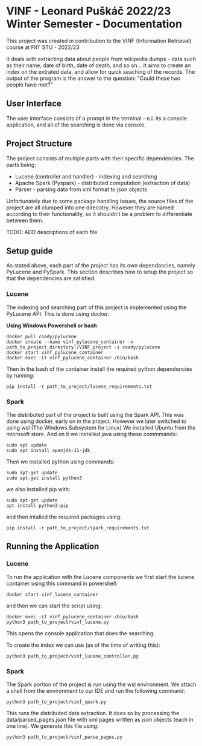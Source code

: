 # VINF - Leonard Puškáč 2022/23 Winter Semester - Documentation

This project was created in contribution to the VINF (Information Retrieval) course at FIIT STU - 2022/23

It deals with extracting data about people from wikipedia dumps - data such as their name, date of birth, date of death, and so on...
It aims to create an index on the extrated data, and allow for quick seaching of the records.
The output of the program is the answer to the question: "Could these two people have met?"

## User Interface

The user interface consists of a prompt in the terminal - e.i. its a console application, and all of the searching is done via console.


## Project Structure

The project consists of multiple parts with their specific dependencies.
The parts being: 
  - Lucene (controller and handler) - indexing and searching
  - Apache Spark (Pyspark) - distributed computation (extraction of data)
  - Parser - parsing data from xml format to json objects

Unfortunately due to some package handling issues, the source files of the project are all clumped into one direcotry. However they are named according to their functionality, so it shouldn't be a problem to differentiate between them.

TODO: ADD descriptions of each file
  
## Setup guide

As stated above, each part of the project has its own dependancies, namely PyLucene and PySpark. This section describes how to setup the project so that the dependencies are satisfied.

### Lucene

The indexing and searching part of this project is implemented using the PyLucene API. This is done using docker.

**Using Windows Powershell or bash**
```
docker pull coady/pylucene
docker create --name vinf_pylucene_container -v path_to_project_directory:/VINF_project -i coady/pylucene
docker start vinf_pylucene_container
docker exec -it vinf_pylucene_container /bin/bash
```
Then in the bash of the container install the required python dependencies by running: 

```
pip install -r path_to_project/lucene_requirements.txt
```

### Spark

The distributed part of the project is built using the Spark API.
This was done using docker, early on in the project. However we later switched to using wsl (The Windows Subsystem for Linux)
We installed Ubuntu from the microsoft store. And on it we installed java using these commmands:
```
sudo apt update
sudo apt install openjdk-11-jdk
```
Then we installed python using commands:
```
sudo apt-get update
sudo apt-get install python3
```
we also installed pip with:
```
sudo apt-get update
apt install python3-pip
```
and then intalled the required packages using:
```
pip install -r path_to_project/spark_requirements.txt
```

## Running the Application

### Lucene

To run the application with the Lucene components we first start the lucene container using this command in powershell:
```
docker start vinf_lucene_container
```
and then we can start the script using:
```
docker exec -it vinf_pylucene_container /bin/bash
python3 path_to_project/vinf_lucene.py
```
This opens the console application that does the searching.

To create the index we can use (as of the time of writing this):
```
python3 path_to_project/vinf_lucene_controller.py
```

### Spark

The Spark portion of the project is run using the wsl environment. We attach a shell from the environment to our IDE and run the following command:
```
python3 path_to_project/vinf_spark.py
```
This runs the distributed data extraction. It does so by processing the data/parsed_pages.json file with xml pages written as json objects (each in one line).
We generate this file using:
```
python3 path_to_project/vinf_parse_pages.py
```



